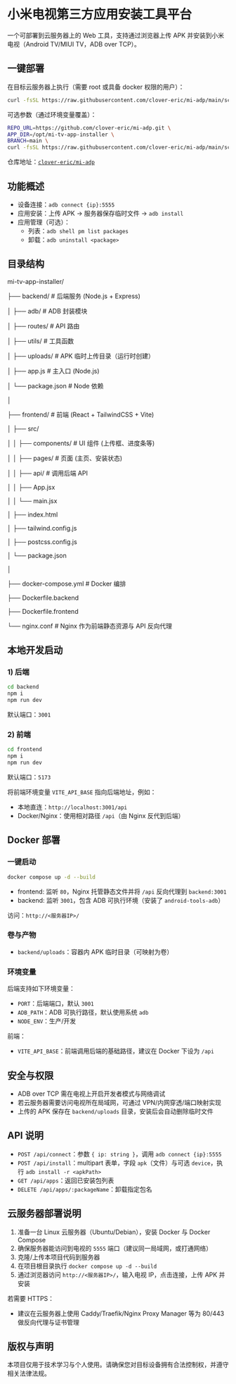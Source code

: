 # 小米电视第三方应用安装工具平台

一个可部署到云服务器上的 Web 工具，支持通过浏览器上传 APK 并安装到小米电视（Android TV/MIUI TV，ADB over TCP）。

## 一键部署
在目标云服务器上执行（需要 root 或具备 docker 权限的用户）：

```bash
curl -fsSL https://raw.githubusercontent.com/clover-eric/mi-adp/main/scripts/quick-deploy.sh | bash
```

可选参数（通过环境变量覆盖）：
```bash
REPO_URL=https://github.com/clover-eric/mi-adp.git \
APP_DIR=/opt/mi-tv-app-installer \
BRANCH=main \
curl -fsSL https://raw.githubusercontent.com/clover-eric/mi-adp/main/scripts/quick-deploy.sh | bash
```

仓库地址：[`clover-eric/mi-adp`](https://github.com/clover-eric/mi-adp)

## 功能概述
- 设备连接：`adb connect {ip}:5555`
- 应用安装：上传 APK -> 服务器保存临时文件 -> `adb install`
- 应用管理（可选）：
  - 列表：`adb shell pm list packages`
  - 卸载：`adb uninstall <package>`

## 目录结构

mi-tv-app-installer/

├── backend/        # 后端服务 (Node.js + Express)

│  ├── adb/         # ADB 封装模块

│  ├── routes/      # API 路由

│  ├── utils/       # 工具函数

│  ├── uploads/     # APK 临时上传目录（运行时创建）

│  ├── app.js       # 主入口 (Node.js)

│  └── package.json # Node 依赖

│

├── frontend/       # 前端 (React + TailwindCSS + Vite)

│  ├── src/

│  │  ├── components/   # UI 组件 (上传框、进度条等)

│  │  ├── pages/        # 页面 (主页、安装状态)

│  │  ├── api/          # 调用后端 API

│  │  ├── App.jsx

│  │  └── main.jsx

│  ├── index.html

│  ├── tailwind.config.js

│  ├── postcss.config.js

│  └── package.json

│

├── docker-compose.yml   # Docker 编排

├── Dockerfile.backend

├── Dockerfile.frontend

└── nginx.conf           # Nginx 作为前端静态资源与 API 反向代理

## 本地开发启动

### 1) 后端
```bash
cd backend
npm i
npm run dev
```
默认端口：`3001`

### 2) 前端
```bash
cd frontend
npm i
npm run dev
```
默认端口：`5173`

将前端环境变量 `VITE_API_BASE` 指向后端地址，例如：
- 本地直连：`http://localhost:3001/api`
- Docker/Nginx：使用相对路径 `/api`（由 Nginx 反代到后端）

## Docker 部署

### 一键启动
```bash
docker compose up -d --build
```

- frontend: 监听 `80`，Nginx 托管静态文件并将 `/api` 反向代理到 `backend:3001`
- backend: 监听 `3001`，包含 ADB 可执行环境（安装了 `android-tools-adb`）

访问：`http://<服务器IP>/`

### 卷与产物
- `backend/uploads`：容器内 APK 临时目录（可映射为卷）

### 环境变量
后端支持如下环境变量：
- `PORT`：后端端口，默认 `3001`
- `ADB_PATH`：ADB 可执行路径，默认使用系统 `adb`
- `NODE_ENV`：生产/开发

前端：
- `VITE_API_BASE`：前端调用后端的基础路径，建议在 Docker 下设为 `/api`

## 安全与权限
- ADB over TCP 需在电视上开启开发者模式与网络调试
- 若云服务器需要访问电视所在局域网，可通过 VPN/内网穿透/端口映射实现
- 上传的 APK 保存在 `backend/uploads` 目录，安装后会自动删除临时文件

## API 说明
- `POST /api/connect`：参数 `{ ip: string }`，调用 `adb connect {ip}:5555`
- `POST /api/install`：multipart 表单，字段 `apk`（文件）与可选 `device`，执行 `adb install -r <apkPath>`
- `GET /api/apps`：返回已安装包列表
- `DELETE /api/apps/:packageName`：卸载指定包名

## 云服务器部署说明
1. 准备一台 Linux 云服务器（Ubuntu/Debian），安装 Docker 与 Docker Compose
2. 确保服务器能访问到电视的 `5555` 端口（建议同一局域网，或打通网络）
3. 克隆/上传本项目代码到服务器
4. 在项目根目录执行 `docker compose up -d --build`
5. 通过浏览器访问 `http://<服务器IP>/`，输入电视 IP，点击连接，上传 APK 并安装

若需要 HTTPS：
- 建议在云服务器上使用 Caddy/Traefik/Nginx Proxy Manager 等为 80/443 做反向代理与证书管理

## 版权与声明
本项目仅用于技术学习与个人使用。请确保您对目标设备拥有合法控制权，并遵守相关法律法规。
